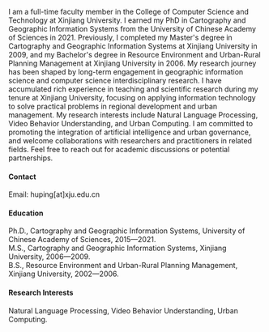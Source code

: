 

<!-- [![senli1073](https://img.shields.io/badge/senli1073-github-blue?logo=github)](https://github.com/senli1073) -->

I am a full-time faculty member in the College of Computer Science and Technology at Xinjiang University. I earned my PhD in Cartography and Geographic Information Systems from the University of Chinese Academy of Sciences in 2021. Previously, I completed my Master's degree in Cartography and Geographic Information Systems at Xinjiang University in 2009, and my Bachelor's degree in Resource Environment and Urban-Rural Planning Management at Xinjiang University in 2006.
My research journey has been shaped by long-term engagement in geographic information science and computer science interdisciplinary research. I have accumulated rich experience in teaching and scientific research during my tenure at Xinjiang University, focusing on applying information technology to solve practical problems in regional development and urban management.
My research interests include Natural Language Processing, Video Behavior Understanding, and Urban Computing. I am committed to promoting the integration of artificial intelligence and urban governance, and welcome collaborations with researchers and practitioners in related fields. Feel free to reach out for academic discussions or potential partnerships.
#### Contact

Email: huping[at]xju.edu.cn

#### Education
Ph.D., Cartography and Geographic Information Systems, University of Chinese Academy of Sciences, 2015—2021.\
M.S., Cartography and Geographic Information Systems, Xinjiang University, 2006—2009.\
B.S., Resource Environment and Urban-Rural Planning Management, Xinjiang University, 2002—2006.

#### Research Interests
Natural Language Processing, Video Behavior Understanding, Urban Computing.

